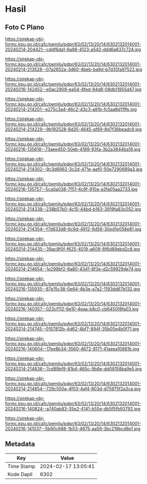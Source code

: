 # Hasil

## Foto C Plano

https://sirekap-obj-formc.kpu.go.id/ca1c/pemilu/pdpr/63/02/13/20/14/6302132014001-20240214-204421--cddf6da1-6a88-4123-a542-ddd6a837c724.jpg

https://sirekap-obj-formc.kpu.go.id/ca1c/pemilu/pdpr/63/02/13/20/14/6302132014001-20240214-213528--07a2652a-3d60-4beb-ba9d-b7d35fa97522.jpg

https://sirekap-obj-formc.kpu.go.id/ca1c/pemilu/pdpr/63/02/13/20/14/6302132014001-20240216-142452--e0ac2909-ea54-4fed-94d8-08db11955d47.jpg

https://sirekap-obj-formc.kpu.go.id/ca1c/pemilu/pdpr/63/02/13/20/14/6302132014001-20240214-214201--e275c3a4-46c2-43c3-a81b-fc5aa8d11ffe.jpg

https://sirekap-obj-formc.kpu.go.id/ca1c/pemilu/pdpr/63/02/13/20/14/6302132014001-20240214-214229--9b192528-8d35-4645-af69-8d7f36beadc9.jpg

https://sirekap-obj-formc.kpu.go.id/ca1c/pemilu/pdpr/63/02/13/20/14/6302132014001-20240216-135618--73aee450-50eb-4189-93fa-3b2a3844ba18.jpg

https://sirekap-obj-formc.kpu.go.id/ca1c/pemilu/pdpr/63/02/13/20/14/6302132014001-20240214-214302--9c3d6962-3c2d-471e-aaf0-50e7290689a3.jpg

https://sirekap-obj-formc.kpu.go.id/ca1c/pemilu/pdpr/63/02/13/20/14/6302132014001-20240216-135757--5ca0a038-7f51-4c9f-910a-a3fa05aa2733.jpg

https://sirekap-obj-formc.kpu.go.id/ca1c/pemilu/pdpr/63/02/13/20/14/6302132014001-20240214-214338--238b57b0-4c15-44bd-b183-3919fa83c052.jpg

https://sirekap-obj-formc.kpu.go.id/ca1c/pemilu/pdpr/63/02/13/20/14/6302132014001-20240214-214354--f7d633d8-6c6d-4912-9d56-30ed1e058e81.jpg

https://sirekap-obj-formc.kpu.go.id/ca1c/pemilu/pdpr/63/02/13/20/14/6302132014001-20240214-214435--39ac8f0f-f625-4019-a609-8f6d89ebd2c8.jpg

https://sirekap-obj-formc.kpu.go.id/ca1c/pemilu/pdpr/63/02/13/20/14/6302132014001-20240214-214654--1e299bf2-8a80-4341-8f3e-d2c59929de74.jpg

https://sirekap-obj-formc.kpu.go.id/ca1c/pemilu/pdpr/63/02/13/20/14/6302132014001-20240216-135935--87e15c38-0e64-4b3e-a7a2-1193dd67b132.jpg

https://sirekap-obj-formc.kpu.go.id/ca1c/pemilu/pdpr/63/02/13/20/14/6302132014001-20240216-140357--023cf112-6e10-4eaa-b8c0-cb6450f8fa03.jpg

https://sirekap-obj-formc.kpu.go.id/ca1c/pemilu/pdpr/63/02/13/20/14/6302132014001-20240214-214745--0157812b-4d62-4bf7-894f-35b05e4b0f71.jpg

https://sirekap-obj-formc.kpu.go.id/ca1c/pemilu/pdpr/63/02/13/20/14/6302132014001-20240216-140604--17ee8b34-3560-4672-8171-41aeea10681b.jpg

https://sirekap-obj-formc.kpu.go.id/ca1c/pemilu/pdpr/63/02/13/20/14/6302132014001-20240214-214836--7cd89bf9-81b4-465c-9b8e-dd08158ba9e5.jpg

https://sirekap-obj-formc.kpu.go.id/ca1c/pemilu/pdpr/63/02/13/20/14/6302132014001-20240214-214854--729c550a-4f03-4af4-803d-d75975f2a3ca.jpg

https://sirekap-obj-formc.kpu.go.id/ca1c/pemilu/pdpr/63/02/13/20/14/6302132014001-20240216-140824--a740ab83-35e2-4141-b55e-db5f5fb93792.jpg

https://sirekap-obj-formc.kpu.go.id/ca1c/pemilu/pdpr/63/02/13/20/14/6302132014001-20240216-141037--5b90c688-1b53-4675-aa59-3bc219bcd8e1.jpg


## Metadata

| Key        | Value               |
| ---------- | ------------------- |
| Time Stamp | 2024-02-17 13:05:41 |
| Kode Dapil | 6302                |



